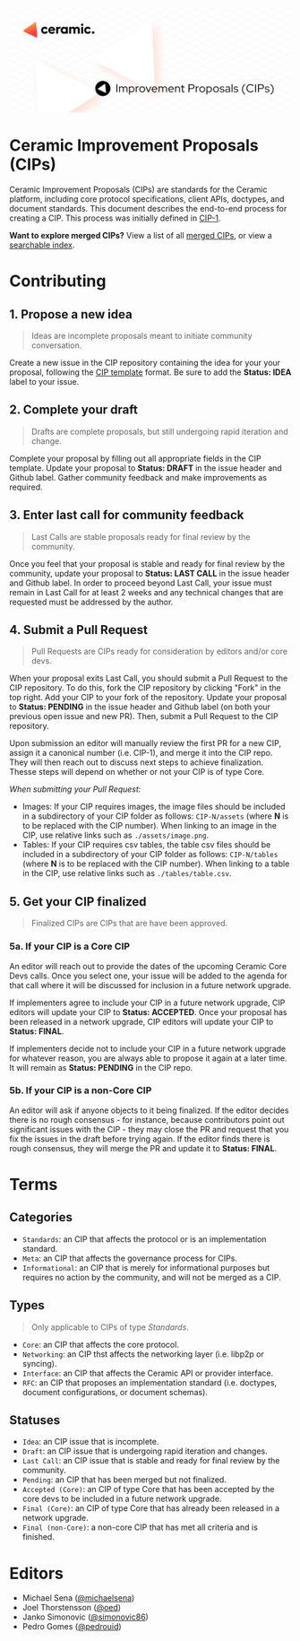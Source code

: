 ![Readme Banner](assets/general/readme-banner.png)
# Ceramic Improvement Proposals (CIPs)

Ceramic Improvement Proposals (CIPs) are standards for the Ceramic platform, including core protocol specifications, client APIs, doctypes, and document standards. This document describes the end-to-end process for creating a CIP. This process was initially defined in [CIP-1](https://github.com/ceramicnetwork/CIP/blob/master/CIPs/CIP-1/CIP-1.md).

**Want to explore merged CIPs?** View a list of all [merged CIPs](https://github.com/ceramicnetwork/CIP/tree/master/CIPs), or view a [searchable index](https://github.com/ceramicnetwork/CIP/blob/master/CIPs/*INDEX/cip-index.csv).

# Contributing

## 1. Propose a new idea

> Ideas are incomplete proposals meant to initiate community conversation.

Create a new issue in the CIP repository containing the idea for your your proposal, following the [CIP template](https://github.com/ceramicnetwork/CIP/issues/new?assignees=&labels=&template=new-cip.md&title=) format. Be sure to add the **Status: IDEA** label to your issue.

## 2. Complete your draft

> Drafts are complete proposals, but still undergoing rapid iteration and change.

Complete your proposal by filling out all appropriate fields in the CIP template. Update your proposal to **Status: DRAFT** in the issue header and Github label. Gather community feedback and make improvements as required.

## 3. Enter last call for community feedback

> Last Calls are stable proposals ready for final review by the community.

Once you feel that your proposal is stable and ready for final review by the community, update your proposal to **Status: LAST CALL** in the issue header and Github label. In order to proceed beyond Last Call, your issue must remain in Last Call for at least 2 weeks and any technical changes that are requested must be addressed by the author.

## 4. Submit a Pull Request

> Pull Requests are CIPs ready for consideration by editors and/or core devs.

When your proposal exits Last Call, you should submit a Pull Request to the CIP repository. To do this, fork the CIP repository by clicking "Fork" in the top right. Add your CIP to your fork of the repository. Update your proposal to **Status: PENDING** in the issue header and Github label (on both your previous open issue and new PR). Then, submit a Pull Request to the CIP repository.

Upon submission an editor will manually review the first PR for a new CIP, assign it a canonical number (i.e. CIP-1), and merge it into the CIP repo. They will then reach out to discuss next steps to achieve finalization. Thesse steps will depend on whether or not your CIP is of type Core.

*When submitting your Pull Request:*

- Images: If your CIP requires images, the image files should be included in a subdirectory of your CIP folder as follows: `CIP-N/assets` (where **N** is to be replaced with the CIP number). When linking to an image in the CIP, use relative links such as `./assets/image.png`.
- Tables: If your CIP requires csv tables, the table csv files should be included in a subdirectory of your CIP folder as follows: `CIP-N/tables` (where **N** is to be replaced with the CIP number). When linking to a table in the CIP, use relative links such as `./tables/table.csv`.

## 5. Get your CIP finalized

> Finalized CIPs are CIPs that are have been approved.

### 5a. If your CIP is a Core CIP

An editor will reach out to provide the dates of the upcoming Ceramic Core Devs calls. Once you select one, your issue will be added to the agenda for that call where it will be discussed for inclusion in a future network upgrade. 

If implementers agree to include your CIP in a future network upgrade, CIP editors will update your CIP to **Status: ACCEPTED**. Once your proposal has been released in a network upgrade, CIP editors will update your CIP to **Status: FINAL**.

If implementers decide not to include your CIP in a future network upgrade for whatever reason, you are always able to propose it again at a later time. It will remain as **Status: PENDING** in the CIP repo.

### 5b. If your CIP is a non-Core CIP

An editor will ask if anyone objects to it being finalized. If the editor decides there is no rough consensus - for instance, because contributors point out significant issues with the CIP - they may close the PR and request that you fix the issues in the draft before trying again. If the editor finds there is rough consensus, they will merge the PR and update it to **Status: FINAL**.

# Terms

## Categories

- `Standards`: an CIP that affects the protocol or is an implementation standard.
- `Meta`: an CIP that affects the governance process for CIPs.
- `Informational`: an CIP that is merely for informational purposes but requires no action by the community, and will not be merged as a CIP.

## Types

> Only applicable to CIPs of type *Standards*.

- `Core`: an CIP that affects the core protocol.
- `Networking`: an CIP thst affects the networking layer (i.e. libp2p or syncing).
- `Interface`: an CIP that affects the Ceramic API or provider interface.
- `RFC`: an CIP that proposes an implementation standard (i.e. doctypes, document configurations, or document schemas).

## Statuses

- `Idea`: an CIP issue that is incomplete.
- `Draft`: an CIP issue that is undergoing rapid iteration and changes.
- `Last Call`: an CIP issue that is stable and ready for final review by the community.
- `Pending`: an CIP that has been merged but not finalized.
- `Accepted (Core)`: an CIP of type Core that has been accepted by the core devs to be included in a future network upgrade.
- `Final (Core)`: an CIP of type Core that has already been released in a network upgrade.
- `Final (non-Core)`: a non-core CIP that has met all criteria and is finished.

# Editors
- Michael Sena ([@michaelsena](http://github.com/michaelsena))
- Joel Thorstensson ([@oed](http://github.com/oed))
- Janko Simonovic ([@simonovic86](http://github.com/simonovic86))
- Pedro Gomes ([@pedrouid](http://github.com/pedrouid))
